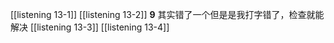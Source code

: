 [[listening 13-1]]
[[listening 13-2]] **9** 其实错了一个但是是我打字错了，检查就能解决
[[listening 13-3]]
[[listening 13-4]]